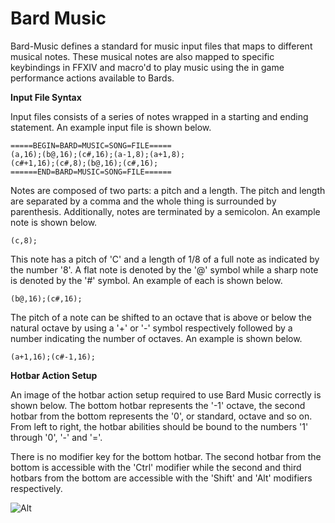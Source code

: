 # Bard Music

Bard-Music defines a standard for music input files that maps to different musical notes. These musical notes are also mapped to specific keybindings in FFXIV and macro'd to play music using the in game performance actions available to Bards.

**Input File Syntax**

Input files consists of a series of notes wrapped in a starting and ending statement. An example input file is shown below.
```
=====BEGIN=BARD=MUSIC=SONG=FILE=====
(a,16);(b@,16);(c#,16);(a-1,8);(a+1,8);
(c#+1,16);(c#,8);(b@,16);(c#,16);
======END=BARD=MUSIC=SONG=FILE======
```
Notes are composed of two parts: a pitch and a length. The pitch and length are separated by a comma and the whole thing is surrounded by parenthesis. Additionally, notes are terminated by a semicolon. An example note is shown below.
```
(c,8);
```
This note has a pitch of 'C' and a length of 1/8 of a full note as indicated by the number '8'. A flat note is denoted by the '@' symbol while a sharp note is denoted by the '#' symbol. An example of each is shown below.
```
(b@,16);(c#,16);
```
The pitch of a note can be shifted to an octave that is above or below the natural octave by using a '+' or '-' symbol respectively followed by a number indicating the number of octaves. An example is shown below.
```
(a+1,16);(c#-1,16);
```

**Hotbar Action Setup**

An image of the hotbar action setup required to use Bard Music correctly is shown below. The bottom hotbar represents the '-1' octave, the second hotbar from the bottom represents the '0', or standard, octave and so on. From left to right, the hotbar abilities should be bound to the numbers '1' through '0', '-' and '='.

There is no modifier key for the bottom hotbar. The second hotbar from the bottom is accessible with the 'Ctrl' modifier while the second and third hotbars from the bottom are accessible with the 'Shift' and 'Alt' modifiers respectively.

![Alt](https://i.imgur.com/Y2K43kO.png "Title")
